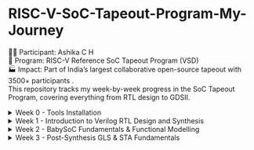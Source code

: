 # RISC-V-SoC-Tapeout-Program-My-Journey
👩‍💻 Participant: Ashika C H 
<br>
📍 Program: RISC-V Reference SoC Tapeout Program (VSD) 
<br>
🏭 Impact: Part of India’s largest collaborative open-source tapeout with 3500+ participants .
<br>
This repository tracks my week-by-week progress in the SoC Tapeout Program, covering everything from RTL design to GDSII.

<details>
	<summary>Week 0 - Tools Installation </summary>

# Week0 - Tools Installation

## Yosys
```
$ git clone https://github.com/YosysHQ/yosys.git
$ cd yosys 
$ sudo apt install make (If make is not installed please install it) 
$ sudo apt-get install build-essential clang bison flex \
    libreadline-dev gawk tcl-dev libffi-dev git \
    graphviz xdot pkg-config python3 libboost-system-dev \
    libboost-python-dev libboost-filesystem-dev zlib1g-dev
$ make 
$ sudo make install
```
<img width="777" height="496" alt="Image" src="https://github.com/user-attachments/assets/07c16b28-8c3c-42fd-8915-6742bbfdb04c">

## Iverilog
```
$ sudo apt-get install iverilog
```
<img width="750" height="280" alt="Image" src="https://github.com/user-attachments/assets/73934186-9120-4efd-ab9c-830e09850606">

## GTKWave
```
$ sudo apt update
$ sudo apt install gtkwave
```
<img width="1109" height="725" alt="Image" src="https://github.com/user-attachments/assets/bc857c53-b062-4c9d-a008-a3753eae8eec">

## NgspiceM
```
After downloading the tarball from https://sourceforge.net/projects/ngspice/files/ to a local
directory, unpack it using:
$ tar -zxvf ngspice-37.tar.gz
$ cd ngspice-37
$ mkdir release
$ cd release
$ ../configure --with-x --with-readline=yes --disable-debug
$ make
$ sudo make install 
```
<img width="777" height="496" alt="Image" src="https://github.com/user-attachments/assets/649a46f0-8d79-40cd-a2db-0dfde9474467">

## Magic
```
$ sudo apt-get install m4
$ sudo apt-get install tcsh
$ sudo apt-get install csh
$ sudo apt-get install libx11-dev
$ sudo apt-get install tcl-dev tk-dev
$ sudo apt-get install libcairo2-dev
$ sudo apt-get install mesa-common-dev libglu1-mesa-dev
$ sudo apt-get install libncurses-dev
git clone https://github.com/RTimothyEdwards/magic
cd magic
./configure
make
make install 
```
<img width="984" height="679" alt="Image" src="https://github.com/user-attachments/assets/4e0ae6a6-7eec-46ad-9bfc-de1c4ed42edd">

🛠️ Week 0 — Setup & Tools

🚀 Foundation Week — setting up the environment to begin the RISC-V SoC Tapeout journey.

🎯 Objectives

✔️ Understand program scope & flow (RTL → Synthesis → PD → Tapeout)
✔️ Install & configure open-source EDA tools
✔️ Validate environment with test runs

🧰 Tools Installed

📝 Yosys → Logic Synthesis
🎨 Magic → Layout & DRC/LVS checks
📊 KLayout → GDSII Visualization
📡GTKWave → Simulation & waveform analysis

🔑 Key Learnings

🌐 Explored the open-source EDA ecosystem
🧩 Understood how tools connect in the SoC flow
🛠️ Completed first test synthesis & layout runs successfully
🔗 Realized the importance of environment setup as the backbone for the entire tapeout process

✅ Week 0 Status
🟢 Setup Complete → Ready to begin RTL design in Week 1

✨ “Week 0 laid the foundation — from here, every week builds one more layer towards tapeout.”
</details>


<details>
<summary> Week 1 - Introduction to Verilog RTL Design and Synthesis</summary>

## Introduction to open-source simulator Iverilog

Folder structure of the git clone:
- `lib` - will contain sky130 standard cell library
- `my_lib/verilog_models` - will contain standard cell verilog model
- `verilog_files` -contains the lab experiments source files

<img width="1524" height="628" alt="Image" src="https://github.com/user-attachments/assets/294c6d61-5c58-4261-ad7a-4536e2a954d0">
Example of a design good_mux.v 

```
module good_mux (input i0 , input i1 , input sel , output reg y);
always @ (*)
begin
	if(sel)
		y <= i1;
	else 
		y <= i0;
end
endmodule
```
Example of a testbench tb_good_mux.v 

```
`timescale 1ns / 1ps
module tb_good_mux;
	// Inputs
	reg i0,i1,sel;
	// Outputs
	wire y;

        // Instantiate the Unit Under Test (UUT)
	good_mux uut (
		.sel(sel),
		.i0(i0),
		.i1(i1),
		.y(y)
	);

	initial begin
	$dumpfile("tb_good_mux.vcd");
	$dumpvars(0,tb_good_mux);
	// Initialize Inputs
	sel = 0;
	i0 = 0;
	i1 = 0;
	#300 $finish;
	end

always #75 sel = ~sel;
always #10 i0 = ~i0;
always #55 i1 = ~i1;
endmodule
```
Command to run the design and testbench
```
iverilog good_mux.v tb_good_mux.v
```
The output of the iverilog is a .vcd file and a.out file is created. By executing a.out iverilog dump the vcd file.

## Introduction to GTKWave
gtkwave will be used to generate the waveforms and display in visual format.

Command to view the vcd file in gtkwave 
```
gtkwave tb_good_mux.vcd
```
The waveform in gtwave is shown below

<img width="1985" height="1257" alt="Image" src="https://github.com/user-attachments/assets/a28be5b2-fae6-4df6-9b82-cf4115826627">


## Introduction to Yosys
It is the synthesizer used to convert RTL to netlist.
Netlist should be the same as the Design but represented in the form of standard cells.
The same testbench can be used to verify RTL and Synthesized Netlist.

<img width="1600" height="850" alt="Image" src="https://github.com/user-attachments/assets/4ea5f0b3-21ba-4f7b-b4d0-8e77fc97789c">

## Introduction to Logic Synthesis

<img width="1222" height="857" alt="Image" src="https://github.com/user-attachments/assets/f769ab82-6e6e-49eb-b21e-04d46ec98cdf">

## Lab using Yosys and Sky130 PDKs

<img width="1048" height="486" alt="Image" src="https://github.com/user-attachments/assets/b6ba5a11-672c-4cfd-b042-83d9cfb11677">
<img width="1048" height="486" alt="Image" src="https://github.com/user-attachments/assets/9e73d8e7-7a8e-4a81-9edc-91ea75923349">
<img width="1048" height="486" alt="Image" src="https://github.com/user-attachments/assets/966651d6-59fc-46e7-9d9f-bcd375b07884">

Timing libs, Hierarchical vs Flat Synthesis and Efficient Flop Coding Styles

## Introduction to timing .libs
Libraries are characterized based on PVT (process, voltage, temperature) \
Process -> Variations due to fabrication \
Voltage -> Variations due to voltage \
Temperature -> Variations due to temperature 

As seen in the screenshot below \
tt stands for typical in the .lib name \
025C stands for temperature of 25 C in the .lib name \
1v80 stands for voltage of 1.8V in the .lib name

<img width="1146" height="769" alt="Image" src="https://github.com/user-attachments/assets/d6833e15-8306-4cfc-a2b6-41e3c58f9f58">

-cell defines the beginning of the cell. Other information of cells mentioned are:
- Leakage power based on the combination of inputs
- Area
- Power ports
- Input capacitance
- Power associated with the pin
- Transition
- Delay

## Hierarchical vs Flat Synthesis

### Hierarchical Synthesis
Report after synthesizing multiple_modules.v. As shown below the sub_modules statistics are printed. For example, sub-module1 has 1 AND gate and sub-module2 has 1 OR gate. This is an example of Hierarchical Synthesis.

<img width="1048" height="486" alt="Image" src="https://github.com/user-attachments/assets/390d393a-2f92-4ed4-9c6f-76e6cee05fa1">

Hierarchy is preserved. sub_module1 and sub_module2 are instantiated separately in the synthesized Verilog netlist. Rather than seeing AND or OR gate, we see sub_modules when we run the command 'show' as shown in the screenshot.

<img width="1146" height="769" alt="Image" src="https://github.com/user-attachments/assets/a4efa6b5-41bc-4d08-b2ca-10e65e96f3b6">
<img width="1141" height="758" alt="Image" src="https://github.com/user-attachments/assets/71ba174f-a14b-4c2c-8732-6aef2e04a2c6">

If we look into the sub_module2 in synthesized netlist 'multiple_modules_hier.v', we see that rather than OR gate, the inputs a & b, pass through the inverter and then NAND gate. It is because in CMOS, stacking PMOS, which happens in 'OR' gate is bad as PMOS has lower mobility and always have to be wider to get some meaningful output. The next step is to check .lib file for the answer.

### Flat Synthesis
The design can be flattened by using the command `flatten`.

Screenshot shows the command, synthesized netlist and the logical diagram.

<img width="1005" height="617" alt="Image" src="https://github.com/user-attachments/assets/40a4dc6b-ffa8-4706-a88a-d4c77f19dc66" >

<img width="1146" height="769" alt="Image" src="https://github.com/user-attachments/assets/7ff002c5-63c6-4d49-9279-94a38928c2f7">

<img width="1162" height="192" alt="Image" src="https://github.com/user-attachments/assets/3ff5fc5e-cb69-4888-9399-689bcc8c26f7">

### Sub-module Level Synthesis
RTL (Register Transfer Level) designs are often modular, with various functional blocks or sub-modules. Sub-module level synthesis allows each of these sub-modules to be synthesized independently.

Why is the sub-module level synthesis necessary?
- Optimization and Area Reduction: By synthesizing sub-modules separately, the synthesis tool can optimize each one individually. It performs logic optimization, technology mapping, and area minimization for each sub-module. This leads to more efficient use of resources and reduced overall chip area.
- Resuability: Each submodule can be designed, verified, and optimized independently. They can be reused in a large design multiple times saving time and enhancing efficiency. 
- Parallel Processing: Different sub-modules can be synthesized concurrently, improving efficiency. For large designs, parallel synthesis significantly reduces turnaround time.

The commands to run sub-module synthesis
```
read_liberty -lib ../lib/sky130_fd_sc_hd__tt_025C_1v80.lib
read_verilog multiple_modules.v
synth -top sub_module1
abc -liberty ../lib/sky130_fd_sc_hd__tt_025C_1v80.lib
show
```

The screenshot shows that when sub_module1 is synthesized, only AND gate is generated. 

<img width="849" height="727" alt="Image" src="https://github.com/user-attachments/assets/9a35bb30-2e63-427c-b762-68f681db08aa">
<img width="849" height="727" alt="Image" src="https://github.com/user-attachments/assets/98c6b887-97b3-45e6-8385-2895bc9524fd">

## Various Flop Coding Styles and Optimization

### Why do we need flops and how do they prevent glitches in the circuit?

Glitches can occur in digital circuits due to various reasons such as signal delays, noise, or timing issues. Flops prevent glitches during the operation in the following ways:
- Synchronization: Flops are edge-triggered devices, meaning they respond only to transitions of the input signal (e.g., rising edge, falling edge). This synchronization ensures that the output changes only at specific points, reducing the likelihood of glitches caused by transient signal variations.
- Timing Control: Flops are typically controlled by a clock signal, ensuring that all circuit operations occur synchronously. This eliminates timing issues that could lead to glitches due to data arriving at different times.

<img width="1691" height="1734" alt="Image" src="https://github.com/user-attachments/assets/d27e0c71-3322-4794-8115-82ce925e7df1">

### Different types of flops
To initialize flops, we need to `set` and `reset` which can be synchronous or asynchronous.

<img width="1550" height="846" alt="Image" src="https://github.com/user-attachments/assets/71765cf3-abbc-4f83-ab0c-39f91f0df5a6">

![Image](https://github.com/user-attachments/assets/fb39354b-992c-4a05-81f9-15caf0d2531a)

The screenshot below shows DFF with asynchronous reset HDL simulation in Iverilog and  waveform display in GTKwave. Irrespective of the clock and d, as soon as async_reset=1, q=0.

![Image](https://github.com/user-attachments/assets/ae2bcbc9-0b3f-4c80-b001-5240bc0a55a2)

### Synthesizing flops
The command to synthesize ***DFF with asynchronous reset*** as an example
```
read_liberty -lib ../lib/sky130_fd_sc_hd__tt_025C_1v80.lib
read_verilog dff_asyncres.v
synth -top dff_asyncres
dfflibmap -liberty ../lib/sky130_fd_sc_hd__tt_025C_1v80.lib
abc -liberty ../lib/sky130_fd_sc_hd__tt_025C_1v80.lib
show
```
![Image](https://github.com/user-attachments/assets/e8701b87-e90d-47fd-a75d-4a774944d206)

On synthesizing ***DFF with synchronous reset*** we get NOR gate with inverted `d` as shown in the screenshot below. However,on evaluating the boolean expression, we reached the same logic realization. 

![Image](https://github.com/user-attachments/assets/8e635101-9c79-4bfd-bf95-64f1a86e448a)


Using the `stat` command, all the cells used for logic synthesis are visible even though it is not evident from the statistics of doing synthesis.

<img width="1144" height="1230" alt="Image" src="https://github.com/user-attachments/assets/71fa1b2e-481f-4262-a7a2-63e1ef4ce2c1">

### Synthesizing mult2 (multiply by 2)

To implement `y[3:0] = 2*a[2:0]`, we append a `1'b0 `to the `a[2:0]` i.e, `y[3:0] = {a[2:0],0}`. This is also equal to left shift the input bits by 1.
This can be realized by just wiring.
So we expect no hardware which is also seen in the screenshot below, analysis after synthesis and show. The command 'abc' is not required for mapping when there are no cells.

![Image](https://github.com/user-attachments/assets/62f737a5-d327-459d-bf84-5147415a3861)

### Synthesizing mult9 (multiply by 9 or 8+1)

`y=9*a` can be considered `8*a+1*a`
To implement `y[5:0] = 9*a[2:0]`, we append `000` to `a[2:0]` and then add `a` i.e, `y[5:0] = {a[2:0],000} + a[2:0]`.
This can be realized just by wiring.
So we expect no hardware which is also seen in the screenshot below, analysis after synthesis and show. The command 'abc' is not required for mapping when there are no cells.

![WhatsApp Image 2025-09-27 at 20 38 22_650bcc78](https://github.com/user-attachments/assets/1a0feaa2-d6e9-4d4b-9336-5b67a719625b)

#### Combinational and Sequential Optimizations

## Introduction to Optimizations

### Combinational Logic Optimization
It means squeezing the logic to get the most optimized design in terms of area and power. the most commonly used techniques are:
1) Constant propagation using direct optimization
2) Boolean logic optimization using K-map and Quine McKlusky

An example of constant propagation optimization is highlighted below.

<img width="1235" height="647" alt="Image" src="https://github.com/user-attachments/assets/c84db356-d296-4ced-8553-6d8ce0d455c7">

An example of boolean optimization is highlighted below.

<img width="1237" height="599" alt="Image" src="https://github.com/user-attachments/assets/7a85c3cb-1638-4161-9873-e61306b5bdf8">

### Sequential Logic Optimization
The technqiues used are:
1) Basic
   - Sequential constant propagation
2) Advanced (not covered as part of lab)
   - Static optimization
   - Retiming
   - Sequential logic cloning (floorplan aware synthesis)

An example of sequential constant propagation is highlighted below of DFF with asynchronous reset where D input is grounded. To note, the same technique cannot be applied to DFF with the asynchronous set because while `Q=1` when `Set=1`, but `Q=0` at `Set=0` at the next CLK pulse. Q is dependent not only on Set but also on the clock edge.

<img width="1258" height="696" alt="Image" src="https://github.com/user-attachments/assets/72ad10d4-b057-456a-863e-55c39bd1c264">

Retiming is a technique to improve the performance of the circuit.

<img width="1199" height="673" alt="Image" src="https://github.com/user-attachments/assets/68b2c1f9-bb34-471a-ac83-787bfdc73f5a">

## Combinational Logic Optimizations
Commands for optimization

```
opt_clean -purge
```
### Optimization of opt_check.v
Syntax for opt_check.v
```
module opt_check (input a , input b , output y);
        assign y = a?b:0;
endmodule
```
For opt_check.v the assignment `y = a?b:0` reduces to `y = ab`. The screenshot shown below explains this

<img width="1066" height="608" alt="Image" src="https://github.com/user-attachments/assets/086aaed8-2245-4ee6-9cc4-204b8d964060">

The logic implementation after synthesis for opt_check.v is shown below, showing only AND gate.

![Image](https://github.com/user-attachments/assets/4fe94d63-2bd0-4821-b17a-91c77623ea64)

### Optimization of opt_check2.v
Syntax for opt_check2.v
```
module opt_check2 (input a , input b , output y);
        assign y = a?1:b;
endmodule
```
For opt_check2.v the assignment `y = a?1:b` reduces to `y = a + b`. 

The logic implementation after synthesis for opt_check2.v is shown below, showing only OR gate.

![Image](https://github.com/user-attachments/assets/dbf9f02e-b613-42b4-b0c7-07c154fbfeb7)

### Optimization of opt_check3.v
Syntax for opt_check3.v
```
module opt_check3 (input a , input b, input c , output y);
	assign y = a?(c?b:0):0;
endmodule
```
For opt_check.v the assignment `y = a?(c?b:0):0` reduces to `y = abc`. The screenshot shown below explains this.

<img width="1082" height="572" alt="Image" src="https://github.com/user-attachments/assets/fffac397-2045-4cc1-892d-fab71287df52">

The logic implementation after synthesis for opt_check3.v is shown below, showing 3 input AND gate.

![Image](https://github.com/user-attachments/assets/80c50d14-abac-42c2-aafe-61d9b7522ee3)

### Optimization of multiple_module_opt.v

Syntax of multiple_module_opt.v
```
module sub_module1(input a , input b , output y);
 assign y = a & b;
endmodule

module sub_module2(input a , input b , output y);
 assign y = a^b;
endmodule

module multiple_module_opt(input a , input b , input c , input d , output y);
wire n1,n2,n3;

sub_module1 U1 (.a(a) , .b(1'b1) , .y(n1));
sub_module2 U2 (.a(n1), .b(1'b0) , .y(n2));
sub_module2 U3 (.a(b), .b(d) , .y(n3));

assign y = c | (b & n1); 
endmodule
```
The logic implementation after synthesis for multiple_module_opt.v is shown below.

<img width="2159" height="538" alt="Image" src="https://github.com/user-attachments/assets/434b689b-0db2-40aa-a755-2a4db02a4e0a">

## Sequential Logic Optimizations

Both the dff_const1.v and dff_const2 are explained below.

<img width="1701" height="829" alt="Image" src="https://github.com/user-attachments/assets/9de2a578-b6a1-471a-99d2-db22dfcb0143">

### Optimizing dff_const1.v

Syntax for dff_const1.v
```
module dff_const1(input clk, input reset, output reg q);
always @(posedge clk, posedge reset)
begin
	if(reset)
		q <= 1'b0;
	else
		q <= 1'b1;
end

endmodule
```
For dff_const1.v, `q=0` as long as `reset=1`. However, when `reset=0` `q` doesn't immediately becomes `1` rather at the next rising edge of the `clk` as shown below. ***So the optimization cannot be applied***.

<img width="1995" height="777" alt="Image" src="https://github.com/user-attachments/assets/51d35ab5-10e6-4742-ab9e-27692d927833">

The commands to run the synthesis
```
read_liberty -lib ../lib/sky130_fd_sc_hd__tt_025C_1v80.lib
read_verilog dff_const1.v
synth -top dff_const1
dfflibmap -liberty ../lib/sky130_fd_sc_hd__tt_025C_1v80.lib
abc -liberty ../lib/sky130_fd_sc_hd__tt_025C_1v80.lib
show
```

The logic implementation after synthesis for dff_const1.v is shown below.

![Image](https://github.com/user-attachments/assets/63627989-6350-4bb7-9f1a-a45b6e83882c)

***complete dff_const2,4,5***

### Optimizing dff_const3.v

Syntax for dff_const3.v
```
module dff_const3(input clk, input reset, output reg q);
reg q1;

always @(posedge clk, posedge reset)
begin
	if(reset)
	begin
		q <= 1'b1;
		q1 <= 1'b0;
	end
	else
	begin
		q1 <= 1'b1;
		q <= q1;
	end
end

endmodule
```
For dff_const3.v, there are two flops.  `q1=0` as long as `reset=1`. However, when `reset=0` `q1` doesn't immediately becomes `1` rather at the next rising edge of the `clk` with some propagation delay as shown below. `q=1` as long as `reset=1`, acting as `set` rather than `reset`. However, when `reset=0` `q` samples `q1` as `0` as there are some propagation delay for `q1`as shown below. At the next `clk` edge `q` samples `q1` as `1`.
***So the optimization cannot be applied***.

<img width="1945" height="1137" alt="Image" src="https://github.com/user-attachments/assets/03ebf862-ab50-4595-b239-4a60b8937ac2">

The command to run HDL simulation
```
iverilog dff_const3.v tb_dff_const3.v
./a.out
gtkwave tb_dff_const3.vcd
```
The HDL simulation is shown below.

image 

The commands to run the synthesis
```
read_liberty -lib ../lib/sky130_fd_sc_hd__tt_025C_1v80.lib
read_verilog dff_const3.v
synth -top dff_const3
dfflibmap -liberty ../lib/sky130_fd_sc_hd__tt_025C_1v80.lib
abc -liberty ../lib/sky130_fd_sc_hd__tt_025C_1v80.lib
show
```

The logic implementation after synthesis for dff_const3.v is shown below.

<img width="2132" height="313" alt="Image" src="https://github.com/user-attachments/assets/adacaeab-038d-4bbb-a03c-de34198882ea">

## Sequential Optimzations for Unused Outputs

### Optimization of Case1: 3-bit Up Counter with q[0] used (counter_opt.v)
Example of a counter where bits at the position of [2] and [1] are unused.

```
module counter_opt (input clk , input reset , output q);
reg [2:0] count;
assign q = count[0];

always @(posedge clk ,posedge reset)
begin
	if(reset)
		count <= 3'b000;
	else
		count <= count + 1;
end

endmodule
```
The screenshot explains the logic of the counter. Only q[0] is used. ***So the optimization can be applied***.

<img width="2400" height="1011" alt="Image" src="https://github.com/user-attachments/assets/98d8fc75-4a15-4204-82c8-c2c0c20c0351">

The commands to run the synthesis
```
read_liberty -lib ../lib/sky130_fd_sc_hd__tt_025C_1v80.lib
read_verilog counter_opt.v
synth -top counter_opt
dfflibmap -liberty ../lib/sky130_fd_sc_hd__tt_025C_1v80.lib
abc -liberty ../lib/sky130_fd_sc_hd__tt_025C_1v80.lib
show
```
We see only one flop after the synthesis and also seen in synthesis report after `synth -top counter_opt.v`

![Image](https://github.com/user-attachments/assets/c65fd5da-30c8-4dfd-8333-776c28b3e370)

### Optimization of Case2: 3-bit Up Counter (counter_opt2.v)

Example of a counter where all the bits are used.
```
module counter_opt (input clk , input reset , output q);
reg [2:0] count;
assign q = (count[2:0] == 3'b100);

always @(posedge clk ,posedge reset)
begin
	if(reset)
		count <= 3'b000;
	else
		count <= count + 1;
end

endmodule
```
The commands to run the synthesis
```
read_liberty -lib ../lib/sky130_fd_sc_hd__tt_025C_1v80.lib
read_verilog counter_opt.v
synth -top counter_opt
dfflibmap -liberty ../lib/sky130_fd_sc_hd__tt_025C_1v80.lib
abc -liberty ../lib/sky130_fd_sc_hd__tt_025C_1v80.lib
show
```
We see only 3 flops after the synthesis and also seen in synthesis report after `synth -top counter_opt.v`

![Image](https://github.com/user-attachments/assets/03d30dcc-75b1-4e63-805b-052e8f42e4e1)

<img width="3338" height="771" alt="Image" src="https://github.com/user-attachments/assets/58fdb4f1-d2e2-4462-906a-85f538dacad7">

<img width="2334" height="941" alt="Image" src="https://github.com/user-attachments/assets/0621b3b7-ccee-43ac-973b-34b19998c454">


## GLS, Synthesis-Simulation Mismatch, and Blocking/Non-blocking Statements

### Why is Gate Level Simulation (GLS) necessary?
- Verify the correctness of the design after synthesis
- Ensure the timing of the design is met which is done with delay annotation (timing aware)

<img width="1256" height="626" alt="Image" src="https://github.com/user-attachments/assets/8be1d66f-928a-464c-b94e-8c49f6c3b03d">

### Synthesis Simulation Mismatches

It happens because of the following reasons
- Missing sensitivity list
- Blocking vs non-blocking assignments
- Non-standard verilog coding

#### (1) Missing sensitivity list

As shown in the screenshot below, `always` block is evaluated only when `sel` is changing. So output `y` is not evaluated when `sel` is not changing although `i0` and `i1` are changing. Rather it acts like a latch. The code on the right side represents the correct design coding for `mux`. In this case `always` is evaluated for any signal changes. 

<img width="1263" height="703" alt="Image" src="https://github.com/user-attachments/assets/892e2060-1327-424c-a46e-3a8dc13a0e77">

#### (2) Blocking vs Non-blocking Assignments

 ##### Blocking Statements
 
 - Represented by `=`
 - Executes the statements in the order it is written inside always block
 - So the first statement is evaluated before the second statement

##### Non-Blocking Statements
- Represented by `<=`
- Executes all the RHS when always block is entered and assigns to LHS
- Parallel execution

   The left side of the screenshot below gives us the correct execution. While the right side can lead to serious issues as `d` is assigned to `q` directly. ***So choosing non-blocking statements is best practice*** (highlighted in the screenshot below).

<img width="1224" height="683" alt="Image" src="https://github.com/user-attachments/assets/d817db65-6fd8-4ab2-a132-eae91dd4fe18">

##### Blocking Statements Leading to Synthesis Simulation Mismatch

In the code shown below, `y` gets the old `q0` value. This will mimic delay or flop. But when you synthesize, there will be no flop. If the order is changed (right side code), latest value of `q0` is assigned to `y`. 

When synthesized, both will lead to the same circuit. However, simulation will result in different behavior. For the left side of the code, `y` gets the old `q0` value and for the right side of the code, `y` gets the latest `q0` value leading to a synthesis simulation mismatch. 

This issue is resolved by using ***non-blocking statements***.

<img width="1229" height="665" alt="Image" src="https://github.com/user-attachments/assets/10d38869-44f3-4ed2-8e54-85b68bc333c8">

## Labs on GLS and Synthesis-Simulation Mismatch

### Ternary operator MUX (ternary_operator_mux.v)

The Verilog code of ternary_operator_mux.v
```
module ternary_operator_mux (input i0 , input i1 , input sel , output y);
	assign y = sel?i1:i0;
	endmodule
```
The command to run HDL simulation
```
iverilog ternary_operator_mux.v tb_ternary_operator_mux.v
./a.out
gtkwave tb_ternary_operator_mux.vcd
```
HDL Simulation waveform of ternary_operator_mux.v is shown in the screenshot below

<img width="2026" height="868" alt="Image" src="https://github.com/user-attachments/assets/58778046-f7e6-47a8-8baa-c537736d2685">

The commands to run the synthesis for ternary_operator_mux.v
```
read_liberty -lib ../lib/sky130_fd_sc_hd__tt_025C_1v80.lib
read_verilog ternary_operator_mux.v
synth -top ternary_operator_mux
abc -liberty ../lib/sky130_fd_sc_hd__tt_025C_1v80.lib
show
write_verilog ternary_operator_mux_net.v
```
![Image](https://github.com/user-attachments/assets/e22c9cd1-31cd-4d66-b124-80e1f85e0a4e)

The commands to do GLS for ternary_operator_mux.v
```
iverilog ../my_lib/verilog_model/primitives.v ../my_lib/verilog_model/sky130_fd_sc_hd.v ternary_operator_mux_net.v tb_ternary_operator_mux.v
./a.out
gtkwave tb_ternary_operator_mux.vcd
```
The GLS output is shown below.

<img width="1964" height="1049" alt="Image" src="https://github.com/user-attachments/assets/cd517bd4-a377-4692-b75c-c70a18b92493">

### Bad MUX (bad_mux.v)

The `always` block is executed only at `sel` signal. It works like a flop rather than mux.
The Verilog code of bad_mux.v
```
module bad_mux (input i0 , input i1 , input sel , output reg y);
always @ (sel)
begin
	if(sel)
		y <= i1;
	else 
		y <= i0;
end
endmodule
```

The command to run HDL simulation
```
iverilog bad_mux.v tb_bad_mux.v
./a.out
gtkwave tb_bad_mux.vcd
```
HDL Simulation waveform of bad_mux.v is shown in the screenshot below

<img width="1956" height="916" alt="Image" src="https://github.com/user-attachments/assets/89cf3733-7859-4aa2-930d-a0ec0a1618ce">


The commands to run the synthesis for bad_mux.v.
```
read_liberty -lib ../lib/sky130_fd_sc_hd__tt_025C_1v80.lib
read_verilog bad_mux.v
synth -top bad_mux
abc -liberty ../lib/sky130_fd_sc_hd__tt_025C_1v80.lib
show
write_verilog bad_mux_net.v
```

The synthesis report shows it is still inferring the mux but not the flop.

![Image](https://github.com/user-attachments/assets/f1e410f9-a815-41a7-8ee9-264af860ede3)

The commands to do GLS for bad_mux.v
```
iverilog ../my_lib/verilog_model/primitives.v ../my_lib/verilog_model/sky130_fd_sc_hd.v bad_mux_net.v tb_bad_mux.v
./a.out
gtkwave tb_bad_mux.vcd
```
The GLS output is shown below. This shows correct functionality which is different from HDL simulation, leading to ***synthesis simulation mismatch***.

<img width="1969" height="868" alt="Image" src="https://github.com/user-attachments/assets/9be21c1a-14ae-4f88-a63a-b361fda33181">

## Labs on Synthesis-Simulation Mismatch for Blocking Statements

### Blocking Caveat (blocking_caveat.v)

The logic to simulate is shown below.

<img width="1188" height="691" alt="Image" src="https://github.com/user-attachments/assets/2e1138af-e969-4c63-bbcf-256180b73221">

The Verilog code of blocking_caveat.v
```
module blocking_caveat (input a , input b , input  c, output reg d); 
reg x;
always @ (*)
begin
	d = x & c;
	x = a | b;
end
endmodule
```

The command to run HDL simulation
```
iverilog blocking_caveat.v tb_blocking_caveat.v
./a.out
gtkwave tb_blocking_caveat.vcd
```
HDL Simulation waveform of blocking_caveat.v is shown in the screenshot below. `d` takes the old value of `x` causing incorrect functionality.

<img width="1952" height="847" alt="Image" src="https://github.com/user-attachments/assets/6fcb984a-999f-4321-8a3e-e98dd4ec3cb1">

The commands to run the synthesis for bad_mux.v.
```
read_liberty -lib ../lib/sky130_fd_sc_hd__tt_025C_1v80.lib
read_verilog blocking_caveat.v
synth -top blocking_caveat
abc -liberty ../lib/sky130_fd_sc_hd__tt_025C_1v80.lib
show
write_verilog blocking_caveat_net.v
```

The synthesis report and logic synthesis is shown below.

![Image](https://github.com/user-attachments/assets/6714825e-08c5-4417-a980-ac4df398aa0f)

The commands to do GLS for bad_mux.v
```
iverilog ../my_lib/verilog_model/primitives.v ../my_lib/verilog_model/sky130_fd_sc_hd.v blocking_caveat_net.v tb_blocking_caveat.v
./a.out
gtkwave tb_blocking_caveat.vcd
```
The GLS output is shown below. In this case, `d` takes the current value of `x` causing incorrect functionality.The waveform shows correct functionality which is different from HDL simulation, leading to ***synthesis simulation mismatch***.

<img width="1961" height="925" alt="Image" src="https://github.com/user-attachments/assets/09d33e8d-ac96-4595-9497-2a94c87f47d1">

</details>

<details>
	<summary>Week 2 - BabySoC Fundamentals & Functional Modelling  </summary>

# BabySoC Fundamentals & Functional Modelling 

# Objective :
To build a solid understanding of SoC fundamentals and practice functional modelling of the BabySoC using simulation tools (Icarus Verilog & GTKWave). 

🔹 Designed a compact open-source SoC (BabySoC) based on the RVMYTH RISC-V core.
<br>
🔹 Integrated a PLL for accurate clock generation & synchronization.
<br>
🔹 Added a 10-bit DAC to enable digital-to-analog conversion.
<br>
🔹 Enabled interfacing with external analog systems (e.g., 📺 televisions, 📱 mobile phones) for audio/video outputs.
<br>
🔹 Implemented using Sky130 technology, providing a documented educational platform for exploring digital–analog interfacing.

<details>
	
<summary> What is a System-on-Chip (SoC)? </summary>

**📌 System-on-Chip (SoC) – Key Points**

 **Definition**

A System-on-Chip (SoC) is an integrated circuit (IC) that combines multiple components of a complete electronic system into a single chip.

**Core Components**

Processor/Core 🖥️ → CPU, GPU, DSP, or RISC-V/ARM cores for computation.

Memory 💾 → RAM, ROM, Flash, and cache for storage.

Peripherals ⌨️ → Interfaces like USB, I2C, SPI, UART, GPIO.

Analog Blocks 🎛️ → ADC, DAC, PLL, power management.

Interconnect 🔗 → High-speed buses (AMBA, AXI, Wishbone) for communication between blocks.

**Integration**

Everything is fabricated on one silicon die → reduces cost, area, and power.

**Advantages**

🚀 High Performance → Fast data transfer (on-chip communication).

🔋 Low Power Consumption → Optimized integration saves energy.

📏 Small Size → Replaces multi-chip PCB designs.

💰 Cost-Effective → Mass production reduces manufacturing cost.

⚡ Reliability → Fewer interconnections → lower failure rates.

**Applications**

📱 Mobile Phones (Qualcomm Snapdragon, Apple A-series).

🚗 Automotive (ADAS, infotainment).

📺 Consumer Electronics (Smart TVs, IoT devices).

🛰️ Aerospace/Defense (satellite processors).

💻 Embedded Systems & Edge AI devices.

**Technology Nodes**

Fabricated in nm technologies → 180nm, 65nm, 28nm, 7nm, down to 3nm.

Smaller node = more transistors = faster + power-efficient.

**Design Flow**

Specification → RTL Design → Functional Verification → Synthesis → Place & Route → Fabrication → Testing (DFT, Scan Chains).

**Challenges**

🔧 Power Management (low power design techniques).

🔄 Integration Complexity (multiple IPs on same die).

🔐 Security (hardware root of trust).

🧪 Verification & Testing (DFT, BIST, scan).

### Why SoCs Are Awesome

**1️⃣ Compact Integration**

CPU + Memory + Peripherals + Analog + Power circuits → all in one chip.

📏 Reduces board space → smaller devices (smartphones, IoT, wearables).

**2️⃣ High Performance**

⚡ On-chip communication (fast interconnect/NoC) → lower latency vs. multi-chip systems.

🚀 Parallel processing with CPU + GPU + DSP + AI accelerators.

**3️⃣ Low Power Consumption**

🔋 Optimized for mobile/embedded use with DVFS, power gating, clock gating.

✅ Longer battery life for handheld devices.

**4️⃣ Cost-Effective**

💰 Fewer external components = reduced manufacturing cost.

🏭 Easy mass production = economies of scale.

**5️⃣ Reliability**

🔗 Fewer off-chip connections → lower failure rate.

🛡️ On-chip security modules → hardware-level protection.

**6️⃣ Versatility**

📱 Consumer Electronics: smartphones, tablets, smart TVs.

🚗 Automotive: ADAS, infotainment, EVs.

🛰️ Aerospace/Defense: satellite processors.

🤖 AI/IoT: edge devices, wearables, robotics.

**7️⃣ Scalability & Future-Readiness**

🧩 Supports custom accelerators (AI, ML, vision).

🌐 Integrates modern connectivity → Wi-Fi, Bluetooth, 5G.

📉 Shrinks with technology nodes → from 180nm → 7nm → 3nm.

### Where You’ll Find SoCs

**📱 In Your Pocket**

Smartphones, tablets, wearables → SoCs like Snapdragon, Apple A/M series, Exynos.

They manage calls, photos, gaming, AI assistants — all from one chip!

**🚗 On the Road**

Cars run on SoCs for ADAS, infotainment, EV battery control.

Examples: NVIDIA DRIVE, Qualcomm Auto SoCs, Tesla FSD.

Your car is basically a computer-on-wheels 🛞.

**🏠 Inside Your Home**

Smart TVs, Alexa, Google Home, smart bulbs & locks.

SoCs like MediaTek, ESP32, ARM Cortex-M quietly keep your home smart & connected.

**🌐 Across Networks**

Wi-Fi routers, 5G/4G modems, even satellites.

Broadcom, Qualcomm X-series, Space-grade SoCs ensure you stay connected → from your room to outer space 🚀.

**🏥 In Healthcare**

Portable monitors, smart bands, glucose trackers.

SoCs give doctors real-time data and patients life-saving insights.

**🤖 In the Future (Already Here!)**

AI edge devices, robots, drones → powered by NVIDIA Jetson, Google Coral, NPUs.

They enable vision, intelligence, and autonomy.

### Some Popular SoCs You Might Know

Snapdragon X2 Elite ⚡ → 3 nm powerhouse for laptops & PCs.

Snapdragon 8 Elite Gen-5 📱 → flagship mobile chip with AI boost.

MediaTek Dimensity 9400 📸 → camera + AI beast for smartphones.

NVIDIA Jetson Orin 🤖 → brain of robots, drones & edge AI.

Hailo-8 / Axera AX630C 👀 → tiny but strong AI vision SoCs for IoT.

Basilisk RISC-V 🧑‍🎓 → open-source SoC for learning & research.

</details>

<details>
	
<summary> Components of a typical SoC (CPU, memory, peripherals, interconnect) </summary>

	
**📌 Components of a Typical System-on-Chip (SoC)**

**1️⃣ CPU / Processing Cores**

General Purpose CPU: ARM Cortex, RISC-V, x86 cores 🖥️

GPU (Graphics Processing Unit) 🎮: Parallel processing, graphics rendering, video acceleration.

DSP (Digital Signal Processor) 🎵: Optimized for audio, image, and real-time signal processing.

AI/ML Accelerators 🤖: Neural network processing, edge AI inference engines.

Multiple Cores (Multicore SoC): Improves performance with parallel execution.

**2️⃣ Memory Subsystem**

On-Chip Memory

SRAM (Cache): L1, L2, L3 for fast data access.

ROM: Stores firmware, boot code.

External Memory Controllers

DRAM Controllers: DDR, LPDDR.

Flash Controllers: NAND/NOR for storage.

Functions: Data/instruction storage, buffering, booting, and execution.

**3️⃣ Peripherals (I/O Interfaces)**

Communication Interfaces

Low-Speed: UART, I²C, SPI.

High-Speed: USB, PCIe, Ethernet, SATA.

Multimedia Interfaces

Display controller, HDMI, MIPI DSI.

Camera interface (CSI).

Audio codecs.

Timers & Counters ⏱️

GPIO (General-Purpose Input/Output) 🔌

Security Modules 🔐

Cryptographic accelerators.

Secure boot, trusted execution.

**4️⃣ Interconnect (On-Chip Communication)**

Bus-based Fabrics: AMBA (AXI, AHB, APB).

Crossbar Switches: Parallel high-speed data paths.

Network-on-Chip (NoC): Scalable packet-switched fabric for large SoCs.

Role: Ensures efficient CPU–Memory–Peripheral communication.

**5️⃣ Analog & Mixed-Signal Blocks**

PLL (Phase-Locked Loop) ⏱️: Clock generation, synchronization.

ADC (Analog-to-Digital Converter) 🎛️: Sensor inputs (temperature, motion, etc.).

DAC (Digital-to-Analog Converter) 🔊: Audio, video signal output.

PHY Interfaces: For USB, PCIe, Ethernet.

**6️⃣ Power Management**

Power Management Unit (PMU) 🔋: Controls power domains.

Voltage Regulators & DC-DC Converters: Supply stable voltage.

Dynamic Voltage & Frequency Scaling (DVFS) ⚡: Balances performance vs. power.

Clock Gating & Power Gating: Reduce leakage and dynamic power.

Battery Management Circuits (in mobile SoCs).

**7️⃣ Other Special Features**

Security Enhancements: Hardware root of trust, encryption modules, secure enclaves.

Debug & Test Features 🛠️: JTAG, DFT, BIST (Built-In Self-Test), scan chains.

Networking Support 🌐: Wi-Fi, Bluetooth, 5G/4G modem.

Sensor Hubs 📱: For accelerometer, gyroscope, ambient sensors.

Embedded Operating System Support: Runs Linux, RTOS, Android, or bare-metal firmware.

<img width="1280" height="720" alt="Image" src="https://github.com/user-attachments/assets/2ced29d1-381a-4520-bcdf-ba3c52ba3b02">

In summary, **System on a Chip (SoC)** technology allows us to create powerful, efficient, and compact devices by combining multiple components into one chip. This is why our phone, smartwatch, and even some household appliances can do so much in such a small package.
</details>

<details>
<summary> Types of SoCs 🖥️✨</summary>

ASIC SoC 🎯 – Custom-built for specific apps, ultra-efficient.

MCU SoC ⚡ – CPU + memory + peripherals for embedded/IoT.

DSP SoC 🔊 – Accelerated for signal processing.

Network SoC 🌐 – Handles routers, modems & comms.

Mobile SoC 📱 – All-in-one for smartphones: CPU, GPU, DSP, modem.

FPGA SoC 🔄 – Programmable logic + CPU, flexible prototyping.

Multimedia SoC 🎥 – Powers video/audio processing & displays.

Power Mgmt SoC 🔋 – Battery & voltage control, energy-efficient.

 ### SoC Design Flow

<img width="867" height="1305" alt="image" src="https://github.com/user-attachments/assets/65a3a4a2-7d3f-4ebb-8e25-da65cb4bddff">
	
</details>

<details>
	
<summary> Introduction to VSDBabySoC </summary>


**VSDBabySoC: Compact Yet Powerful RISC-V SoC 🖥️✨**

The VSDBabySoC is a small but highly capable System-on-Chip (SoC) built on the RISC-V architecture. Its main goal is to simultaneously test three open-source IP cores for the first time while also calibrating its analog components.

**Key components include:**

RVMYTH Microprocessor – Handles the core data processing.

8x Phase-Locked Loop (PLL) – Generates a stable, synchronized clock for smooth operation.

10-bit DAC (Digital-to-Analog Converter) – Converts digital outputs to analog signals for real-world devices.

**1️⃣ Initialization & Clock Generation ⏱️**

When BabySoC receives the initial input signal, the PLL activates, producing a stable and synchronized clock. This ensures that RVMYTH and the DAC work in perfect harmony, avoiding timing mismatches and guaranteeing data integrity across the SoC.

**2️⃣ Data Processing in RVMYTH 💻**

The RVMYTH core is the brain of BabySoC. Its r17 register cycles through values generated during instruction execution. These values are prepared for analog conversion, creating a continuous stream of digital data that the DAC can process seamlessly.

**3️⃣ Analog Signal Generation via DAC 🎶📺**

The DAC receives the digital data from RVMYTH and converts it into analog signals. These outputs, saved in a file called OUT, can drive external devices like TVs, speakers, and mobile phones. This demonstrates how BabySoC bridges digital processing and real-world multimedia outputs, showing its practical applications in consumer electronics.

<img width="2270" height="1260" alt="image" src="https://github.com/user-attachments/assets/ed33055d-058e-4d55-bc83-ece6658d8e49">

## BabySoC Components 🖥️✨

**RVMYTH (RISC-V CPU) 💻**

Acts as the brain of BabySoC.

Based on the open-source RISC-V architecture, making it lightweight, flexible, and customizable.

Handles all processing tasks and communicates with other SoC components.

Perfect for learning, experimenting, and understanding CPU design and instruction flow.

**Phase-Locked Loop (PLL) ⏱️**

Generates a stable, synchronized clock to ensure smooth operation across the SoC.

Aligns BabySoC’s internal clock with a reference frequency, maintaining precise timing for RVMYTH and DAC.

Crucial for timing-critical circuits and widely used in communication and synchronization applications.

**Digital-to-Analog Converter (DAC) 🎶📺**

Converts digital data from RVMYTH into analog signals.

Enables BabySoC to interface with real-world devices like speakers, TVs, or displays.

Demonstrates how digital computation drives multimedia output, bridging the gap between digital processing and analog interaction.

### Phase-Locked Loop (PLL) ⏱️

**1️⃣ Definition**

A Phase-Locked Loop (PLL) is a control system that generates a clock signal synchronized with a reference frequency.

It continuously compares the phase of the output signal with the input reference and adjusts the output to stay in sync.

In simpler words, a PLL locks the clock of a chip to a stable reference, ensuring all components run harmoniously.

**2️⃣ Main Components of a PLL**

Phase Detector (PD) 🔍

Compares the phase of the input reference signal with the PLL’s output.

Produces a signal proportional to the phase difference.

Low-Pass Filter (LPF) 🛡️

Smooths out the output from the phase detector.

Eliminates high-frequency noise and generates a clean control voltage for the VCO.

Voltage-Controlled Oscillator (VCO ⚡)

Generates the output clock signal.

Frequency varies based on the control voltage from the filter to match the reference phase.

Feedback Path 🔄

Feeds the PLL output back to the phase detector.

Ensures continuous phase adjustment until the output is locked to the reference.

**3️⃣ Functionality**

Clock Generation: Produces a stable and precise clock for digital circuits.

Synchronization: Aligns the internal clock of ICs with an external or reference clock.

Frequency Multiplication / Division: Can generate higher or lower frequencies from a reference clock.

Jitter Reduction: Minimizes timing variations in signals for reliable operation.

**4️⃣ Why Can’t Off-Chip Clocks Always Be Used?**

Signal Degradation: Off-chip signals can suffer noise, delay, and attenuation over PCB traces.

Timing Mismatch: External clocks may not match the exact frequency requirements of internal circuits.

Power Consumption: Driving high-speed signals from off-chip sources consumes more power.

Integration Requirement: Modern SoCs require highly stable, on-chip clocks for synchronizing multiple components simultaneously.

<img width="1135" height="671" alt="image" src="https://github.com/user-attachments/assets/82f21a3f-fca2-44d3-8b66-f4cbcd7caea1" />

### Digital-to-Analog Converter (DAC) 🎶📺

**1️⃣ Definition**

A DAC (Digital-to-Analog Converter) is a device that converts digital signals (binary numbers) into continuous analog signals.

It acts as a bridge between the digital world of processors and the analog world of real devices like speakers, displays, and sensors.

In simple terms, a DAC translates 0s and 1s into voltage, current, or sound waves that the real world can interpret.

**2️⃣ Main Components of a DAC**

Digital Input Register 💻

Holds the digital value coming from a processor or microcontroller.

Prepares it for analog conversion.

Reference Voltage Source ⚡

Provides a stable voltage against which the digital input is compared.

Ensures accurate and consistent output levels.

Resistor / Current Ladder Network 🔗

Converts the digital input into proportional current or voltage.

Forms the core of most DAC architectures.

Output Amplifier / Buffer 🛡️

Converts the internal DAC signal into a usable analog output.

Ensures the output can drive external devices without distortion.

**3️⃣ Functionality**

Digital-to-Analog Conversion: Translates discrete digital values into smooth analog signals.

Multimedia Output: Generates audio signals for speakers or video signals for displays.

Control Signals: Sends analog voltages to actuators, motors, or sensors in embedded systems.

Data Interfacing: Connects microcontrollers and processors to real-world analog devices.

**4️⃣ Types of DACs ⚡**

1.Binary-Weighted DAC

Uses resistors weighted by powers of 2.

Simple but sensitive to resistor accuracy.

<img width="600" height="556" alt="image" src="https://github.com/user-attachments/assets/1b60f34e-1a51-4659-ade9-46612f5c038d">


2.R-2R Ladder DAC

Uses a ladder of resistors in a repeatable R and 2R pattern.

Popular due to ease of manufacturing and accuracy.

<img width="745" height="452" alt="image" src="https://github.com/user-attachments/assets/34633126-663d-466a-9f16-8df8df8e1c3a">

In VSDBabySoC:
      - In the VSDBabySoC design, we are utilizing a 10-bit DAC, which means it can take a digital input represented by 10 bits and convert it into an analog output.

---

This document outlines the structure and components of BabySoC, along with a basic understanding of SoCs and their types. By mastering these concepts and understanding how BabySoC operates, one gains a solid foundation in modern embedded systems design and digital-to-analog interfacing.

---
</details>

## Overview
The **VSDBabySoC** is a simple SoC (System-on-Chip) design incorporating a RISC-V processor (`rvmyth`), a PLL (Phase-Locked Loop) module (`pll`), and a DAC (Digital-to-Analog Converter) module (`dac`). This project demonstrates integration of these IP cores and aims to simulate and verify the design behavior using pre-synthesis and post-synthesis simulations.

## Project Structure
- `src/include/` - Contains header files (`*.vh`) with necessary macros or parameter definitions.
- `src/module/` - Contains Verilog files for each module in the SoC design.
- `output/` - Directory where compiled outputs and simulation files will be generated.

## Requirements
Ensure you have **Icarus Verilog** installed for compilation and **GTKWave** for viewing waveform files. This project assumes a Unix-like environment (macOS/Linux).

## Step-by-Step Guide

### 1. Setup and Prepare Project Directory
Clone or set up the directory structure as follows:
```txt
VSDBabySoC/
├── src/
│   ├── include/
│   │   ├── sandpiper.vh
│   │   └── other header files...
│   ├── module/
│   │   ├── vsdbabysoc.v      # Top-level module integrating all components
│   │   ├── rvmyth.v          # RISC-V core module
│   │   ├── avsdpll.v         # PLL module
│   │   ├── avsddac.v         # DAC module
│   │   └── testbench.v       # Testbench for simulation
└── output/
└── compiled_tlv/         # Holds compiled intermediate files if needed
```
### Module Descriptions

<details>
   <summary><strong>2.1 vsdbabysoc.v (Top-Level SoC Module)</strong></summary>
      This is the top-level module that integrates the rvmyth, pll, and dac modules.<br>
	  [VSDBabySoC](https://github.com/manili/VSDBabySoC.git)
      - Inputs:
         - reset: Resets the core processor.
         - VCO_IN, ENb_CP, ENb_VCO, REF: PLL control signals.
         - VREFH: DAC reference voltage.
      - Outputs:
         - OUT: Analog output from DAC.
         - Connections:
         - RV_TO_DAC - A 10-bit bus that connects the RISC-V core output to the DAC input.
         - CLK - The clock signal generated by the PLL.
      
</details>
 <details>
     <summary><strong>2.2 rvmyth.v (RISC-V Core)</strong></summary>
     The rvmyth module is a simple RISC-V based processor. It outputs a 10-bit digital signal (OUT) to be converted by the DAC.<br>
     [rvmyth](https://github.com/kunalg123/rvmyth/)
      
      Inputs:
         - CLK: Clock signal generated by the PLL.
         - reset: Initializes or resets the processor.
      Outputs:
         - OUT: A 10-bit digital signal representing processed data to be sent to the DAC.
         
   </details>

   <details>
     <summary><strong>2.3 avsdpll.v (PLL Module)</strong></summary>
     The pll module is a phase-locked loop that generates a stable clock (CLK) for the RISC-V core.<br>
     [Introduction](https://github.com/ireneann713/PLL.git)
     [avsdpll](https://github.com/lakshmi-sathi/avsdpll_1v8.git)
       Inputs:
         - VCO_IN, ENb_CP, ENb_VCO, REF: Control and reference signals for PLL operation.
      Output:
         - CLK: A stable clock signal for synchronizing the core and other modules.
         
         
   </details>

   <details>
     <summary><strong>2.4 avsddac.v (DAC Module)</strong></summary>
     The dac module converts the 10-bit digital signal from the rvmyth core to an analog output.<br>
     [avsddac](https://github.com/vsdip/rvmyth_avsddac_interface.git)
      
      Inputs:
         - D: A 10-bit digital input from the processor.
         - VREFH: Reference voltage for the DAC.
      Output:
         - OUT: Analog output signal.

         
   </details>

   ### Testbench
The testbench.v file is a test module to verify the functionality of vsdbabysoc. It includes signal initialization, clock generation, and waveform dumping for both pre-synthesis and post-synthesis simulations.
Waveform Output:
   - pre_synth_sim.vcd or post_synth_sim.vcd files generated based on simulation conditions.

### Simulation Steps
#### Pre-Synthesis Simulation
Run the following command to perform a pre-synthesis simulation:

```tcl
iverilog -o output/pre_synth_sim/pre_synth_sim.out -DPRE_SYNTH_SIM \
    -I src/include -I src/module \
    src/module/testbench.v src/module/vsdbabysoc.v
cd output/pre_synth_sim
./pre_synth_sim.out
```
<img width="1216" height="739" alt="Screenshot from 2025-10-02 13-50-03" src="https://github.com/user-attachments/assets/68028442-f674-4e7f-a153-f94ee7590441">

**Explanation:**
   - -DPRE_SYNTH_SIM: Defines the PRE_SYNTH_SIM macro for conditional compilation in the testbench.
   - The resulting pre_synth_sim.vcd file can be viewed in GTKWave.

#### Viewing Waveform in GTKWave
After running the simulation, open the VCD file in GTKWave:
`gtkwave output/pre_synth_sim/pre_synth_sim.vcd`

#### Post-Synthesis Simulation
To run a post-synthesis simulation, use:
```tcl
iverilog -o output/post_synth_sim/post_synth_sim.out -DPOST_SYNTH_SIM \
    -I src/include -I src/module \
    src/module/testbench.v output/synthesized/vsdbabysoc.synth.v
cd output/post_synth_sim
./post_synth_sim.out
```

### Trouble shooting tips

   - Module Redefinition: If you encounter redefinition errors, ensure modules are included only once, either in the testbench or in the command line.
   - Path Issues: Verify paths specified with -I are correct. Use full paths if relative paths cause errors.


### Simulation logs
<img width="1166" height="747" alt="Screenshot from 2025-10-02 13-07-47" src="https://github.com/user-attachments/assets/e8b7fed9-3807-4114-9a33-52360167abc4">
<img width="764" height="526" alt="Screenshot from 2025-10-02 13-21-30" src="https://github.com/user-attachments/assets/404c3b32-6a10-45b8-bb37-a94b0cebf072">
<img width="1166" height="747" alt="Screenshot from 2025-10-02 13-07-58" src="https://github.com/user-attachments/assets/ac315c71-75ca-47db-9ab1-a83473e922d0">
<img width="1166" height="747" alt="Screenshot from 2025-10-02 13-07-27" src="https://github.com/user-attachments/assets/1e82dca7-f439-429b-b0e8-3e5c0651846b">
<img width="1166" height="747" alt="Screenshot from 2025-10-02 13-07-13" src="https://github.com/user-attachments/assets/587db9b0-b2bb-45c0-80e1-56250707f4a6">

🔍 Simulation Logs – VSDBabySoC

The simulation of BabySoC Verilog modules was carried out using iverilog and GTKWave. Below is a breakdown of the simulation results:

Reset Verification ✅

Observed the active-low reset signal (rst_n) behavior.

During reset assertion, all registers and outputs were initialized to their default states.

Once reset was de-asserted, the system started executing normal operations.

Clock Operation ⏱️

Verified the clock (clk) waveform with correct periodic toggling.

Confirmed synchronous behavior across modules (signals triggered on positive clock edge).

Dataflow Analysis 📡

Data signals propagated correctly between CPU (RVMYTH), memory, and peripherals.

Verified proper handshake and data transfer between modules.

Waveform Validation 📊

Generated .vcd files using iverilog simulation.

Loaded waveforms in GTKWave to analyze transitions.

Captured screenshots highlighting reset, clock, and module dataflow activities.

Simulation Logs Snapshot 📝

The simulation logs confirm:

Successful compilation and simulation without errors.

Proper instantiation of SoC modules.

Execution flow matches expected BabySoC design functionality.

### GTKWave screenshots highlighting correct BabySoC behavior 

<img width="1216" height="739" alt="Screenshot from 2025-10-02 13-50-03" src="https://github.com/user-attachments/assets/bd1990f9-6c65-4b17-a0e0-66041f0e2f4c">

1️⃣ CLK Signal ⏱️

Definition: Primary clock input to the RVMYTH core.

Source: Generated by PLL in real hardware (but given as a simple clock in simulation).

Waveform Behavior:

Periodic square wave.

Rising edges trigger synchronous logic like registers, counters, and pipeline stages.

Observation:

All transitions in the design (reset release, data updates) are aligned with the positive clock edge.

Confirms system-wide synchronization.

2️⃣ Reset Signal 🔄

Definition: Input reset signal applied to the RVMYTH core.

Source: External source in hardware (manual or power-on reset).

Waveform Behavior:

Active-low → logic is held in reset when signal = 0.

On reset release (1), design resumes normal operation.

Observation:

Registers, memory, and output signals are forced to initial states during reset.

System only starts meaningful dataflow after reset is deasserted.

3️⃣ OUT (VSDBabySoC) 📤

Definition: The top-level SoC output port.

Source: DAC output in hardware → exported as SoC OUT pin.

Waveform Behavior:

In actual chip → analog signal.

In simulation → restricted to digital representation for compatibility.

Observation:

Shows transitions whenever the DAC receives new data from RV_TO_DAC[9:0].

Confirms end-to-end dataflow from CPU → DAC → OUT pin.

4️⃣ RV_TO_DAC[9:0] 🔢

Definition: 10-bit digital bus between RVMYTH and DAC.

Source: RVMYTH core register #17 (hardwired in BabySoC).

Waveform Behavior:

Carries binary values (0–1023) representing sampled digital data.

Changes on clock edges when new register values are updated.

Observation:

Any activity on this bus directly affects DAC output.

Validates CPU-to-DAC interfacing.

5️⃣ OUT (DAC – real datatype) 🎚️

Definition: Internal wire in DAC module that supports analog simulation.

Source: Derived from RV_TO_DAC[9:0] via DAC conversion logic.

Waveform Behavior:

Real datatype → represents analog-like values in simulation.

Provides continuous waveform instead of stepwise digital output.

Observation:

Helps visualize DAC’s analog functionality, even though Verilog restricts real hardware analog simulation.

Confirms correct scaling of digital input into analog range.


This week, I successfully:
1️⃣ Cloned and explored the VSDBabySoC repository 🖥️
2️⃣ Compiled the Verilog modules using Icarus Verilog ⚙️
3️⃣ Generated .vcd files and analyzed them in GTKWave 📊
4️⃣ Verified critical signals – CLK, Reset, RV_TO_DAC[9:0], and OUT 🔍
5️⃣ Captured simulation logs & screenshots to document reset behavior, clock synchronization, and dataflow between modules 📝

✨Week 2 provided hands-on experience in functional simulation of BabySoC, strengthening my understanding of SoC signal interactions and waveform analysis 🚀🔧
</details>

<details>
	<summary>Week 3 - Post-Synthesis GLS & STA Fundamentals </summary>

<details>
<summary> ⚙️ Gate-Level Simulation (GLS) of BabySoC </summary>
	
**🧩 Post-Synthesis Verification Phase**
**🎯 Purpose of GLS**

Gate-Level Simulation (GLS) is the reality check for our BabySoC design 💡.
After synthesis converts the RTL description into a gate-level netlist, GLS ensures that the design still behaves exactly as intended — but now with real hardware timing taken into account. Unlike RTL simulations that work on abstract behavioral models, GLS dives deep into the actual logic gates and interconnections that form the silicon foundation of the SoC 🧠⚡.

**🔍 Why GLS Matters for BabySoC**

**⏱️ Timing-Aware Verification:**
GLS is performed using Standard Delay Format (SDF) files that include the post-synthesis delays.
It helps verify that the design meets real-world timing constraints — checking if the SoC runs smoothly without timing violations or setup/hold issues ⏳✅.

**🧠 Functional Validation after Synthesis:**
Even after synthesis transforms RTL into gates, the logic must remain intact. GLS ensures that no logical discrepancies or unwanted glitches have crept in during synthesis. It confirms the trust between what was written and what will be fabricated.

**🔧 Simulation Tools in Action:**
Simulation is carried out using tools like Icarus Verilog (iverilog) or similar Verilog simulators 🧮.
Post-simulation, GTKWave is used to visualize and analyze the waveforms — letting us watch signal transitions, debug timing behavior, and confirm correctness visually 📊👀.

**🧠 Importance for BabySoC Architecture:**
BabySoC integrates multiple modules — RISC-V Processor (RVMYTH), PLL, and DAC — all working hand-in-hand 🤝.
GLS ensures that these modules communicate seamlessly and meet timing requirements, validating that the SoC design is synthesis-accurate, timing-correct, and silicon-ready 🚀.

🧭 Step-by-Step Manual Execution Plan
Step 1: Launch Yosys and Load Design
yosys

<img width="1213" height="672" alt="image" src="https://github.com/user-attachments/assets/5b878f4e-0fee-4f3a-908b-26313be4bdbc" />

Start by opening Yosys, the synthesis tool.
Load your top-level BabySoC design along with all its supporting RTL modules.
This prepares the environment for generating the gate-level netlist and proceeding with the simulation 🧱➡️⚙️.

Inside the Yosys shell, run:
```yosys
read_verilog src/module/vsdbabysoc.v
read_verilog -I src/include src/module/rvmyth.v
read_verilog -I src/include src/module/clk_gate.v

```
<img width="1215" height="770" alt="vsdbaby" src="https://github.com/user-attachments/assets/307647c6-52d1-423b-abcd-1fc3577f2066" />
<img width="1072" height="213" alt="rvmyth" src="https://github.com/user-attachments/assets/44d099a9-2729-4073-b5e5-b81dc1179b2b" />
<img width="1069" height="204" alt="clk_gate" src="https://github.com/user-attachments/assets/ade3a799-a6cf-467e-b80d-192954ac48a7" />

---

### **Step 2: Load the Liberty Files for Synthesis**
Inside the same Yosys shell, run:
```yosys
read_liberty -lib src/lib/avsdpll.lib
read_liberty -lib src/lib/avsddac.lib
read_liberty -lib src/lib/sky130_fd_sc_hd__tt_025C_1v80.lib
```
<img width="1176" height="415" alt="lib" src="https://github.com/user-attachments/assets/357bd655-ba95-4438-8243-b684ec4269af" />

---

### **Step 3: Run Synthesis Targeting `vsdbabysoc`**
```yosys
synth -top vsdbabysoc
```
<img width="1199" height="712" alt="Image" src="https://github.com/user-attachments/assets/8e8be4eb-c3a2-41c5-90af-36d9562dc15a" />
<img width="1194" height="664" alt="Image" src="https://github.com/user-attachments/assets/a6d947ad-c949-48e3-93f0-60f105ca7302" />
<img width="1210" height="727" alt="Image" src="https://github.com/user-attachments/assets/6ebd2360-45cc-4711-9dba-38d3b39fbecc" />
<img width="1210" height="727" alt="Image" src="https://github.com/user-attachments/assets/05039c6c-c25b-4554-841b-20f5f571e38e" />
<img width="1199" height="712" alt="Image" src="https://github.com/user-attachments/assets/8f0d4516-cba1-4a5b-955f-37c7fa1d2531" />
<img width="1210" height="727" alt="Image" src="https://github.com/user-attachments/assets/9c8a1ef2-83d8-4680-ac8a-5b86c1594bcd" />

---

### **Step 4: Map D Flip-Flops to Standard Cells**
```yosys
dfflibmap -liberty src/lib/sky130_fd_sc_hd__tt_025C_1v80.lib
```
<img width="1219" height="774" alt="dff" src="https://github.com/user-attachments/assets/7d8ed1bf-f110-44f4-9aad-9fd24b457255" />

---

### **Step 5: Perform Optimization and Technology Mapping**
```yosys
opt
abc -liberty src/lib/sky130_fd_sc_hd__tt_025C_1v80.lib -script +strash;scorr;ifraig;retime;{D};strash;dch,-f;map,-M,1,{D}
```
<img width="1219" height="774" alt="Image" src="https://github.com/user-attachments/assets/3c9e4971-5fbd-47be-9d97-2113cbe68e0d" />
<img width="1219" height="774" alt="Image" src="https://github.com/user-attachments/assets/ffc238b9-9167-4e9f-8679-6f2150d8bc3f" />
<img width="1219" height="774" alt="Image" src="https://github.com/user-attachments/assets/2857cbe3-b680-445b-852b-67622adbc4d4" />
<img width="1219" height="777" alt="Image" src="https://github.com/user-attachments/assets/2fa8c51f-8bc8-474a-8c6d-eacf5e1e50f5" />
<img width="1219" height="777" alt="Image" src="https://github.com/user-attachments/assets/48ca6638-51b4-48d3-b5da-f82ae6f30cef" />

---

### **Step 6: Perform Final Clean-Up and Renaming**
```yosys
flatten
setundef -zero
clean -purge
rename -enumerate
```
<img width="1179" height="375" alt="flat" src="https://github.com/user-attachments/assets/9c9190ef-feaf-4f1d-9469-4024b43b11ef" />

---

### **Step 7: Check Statistics**
```yosys
stat
```
<img width="1155" height="659" alt="image" src="https://github.com/user-attachments/assets/4545dcf8-cf7d-4312-a397-01f30a565d13" />
<img width="1155" height="659" alt="image" src="https://github.com/user-attachments/assets/c07ffd6c-e55d-4308-a64b-05a591cc479b" />
<img width="1155" height="659" alt="image" src="https://github.com/user-attachments/assets/dd30d12c-8106-484f-9c82-dbf85e2a9d5a" />
<img width="1224" height="420" alt="image" src="https://github.com/user-attachments/assets/2878f87d-33fd-4294-b370-882887318dd0" />

---

### **Step 8: Write the Synthesized Netlist**
```yosys
write_verilog -noattr output/post_synth_sim/vsdbabysoc.synth.v
```
<img width="1166" height="117" alt="write" src="https://github.com/user-attachments/assets/61979497-5f89-4989-b0fa-6cc04c361602" />

---

## POST_SYNTHESIS SIMULATION AND WAVEFORMS
---

### **Step 1: Compile the Testbench**
Run the following `iverilog` command to compile the testbench:
```bash
iverilog -o output/post_synth_sim/post_synth_sim.out -DPOST_SYNTH_SIM -DFUNCTIONAL -DUNIT_DELAY=#1 -I src/include -I src/module src/module/testbench.v output/synth/vsdbabysoc.synth.v
```
---
### **Step 2: Navigate to the Post-Synthesis Simulation Output Directory**
```bash
cd output/post_synth_sim/
```
---
### **Step 3: Run the Simulation**

```bash
./post_synth_sim.out
```
---
### **Step 4: View the Waveforms in GTKWave**

```bash
gtkwave post_synth_sim.vcd
```
---
<img width="1214" height="770" alt="1" src="https://github.com/user-attachments/assets/016eefe2-d5a4-4e1f-b9e5-e8ed6527de75" />
<img width="1214" height="717" alt="2" src="https://github.com/user-attachments/assets/d4de60cc-30d4-436a-8cc4-a576622b97ce" />
<img width="1219" height="657" alt="3" src="https://github.com/user-attachments/assets/3e48a500-c1eb-4520-a2ca-a550b001af3b" />
<img width="1042" height="669" alt="last" src="https://github.com/user-attachments/assets/efb23aea-ae9b-44b6-b64e-d61e5d64313e" />

✨ In short, GLS acts as the final checkpoint between design and hardware — ensuring that our BabySoC beats to the right clock, with real-world timing accuracy and functional integrity ❤️🔐.
</details>

<details>
<summary> Fundamentals of STA </summary>

🕒 Static Timing Analysis (STA)

STA ensures your digital circuit works reliably at the target clock frequency by checking all timing paths.

**1️⃣ Setup / Hold Analysis**

These checks make sure data is stable and captured correctly by flip-flops or latches:

reg2reg: Timing between two flip-flops 🔁 ensures data launched by one reaches the next safely.

in2reg: Input pin to register timing ➡️🧩 checks signals entering the design.

reg2out: Register to output timing 🧩➡️ guarantees proper output timing.

in2out: Input to output combinational paths ➡️⚡ are validated.

clock gating: Checks timing impact when clocks are gated for power saving 🕹️💡.

recovery/removal: Ensures flip-flops recover properly from async reset ♻️🛠️.

data-to-data: Validates timing through combinational paths 🔗⚡.

latch time borrowing: Latches can "borrow" time for slightly late data ⏳🟡.

Launch flop → combinational logic → capture flop. Yellow dots indicate key timing points.

**2️⃣ Slew / Transition Analysis**

Analyzes signal rise and fall speed, affecting timing integrity:

Data transitions 📈📉 must be fast enough to meet setup/hold.

Clock transitions ⏰📈 must be clean to avoid timing issues.

Too slow or too fast transitions can cause violations or glitches.

**3️⃣ Load Analysis**

Looks at fanout and capacitance that impact delay:

High fanout 🔌🧩 slows down signal propagation.

Large capacitance ⚡🪫 increases signal delay.

These factors are crucial for accurate propagation delay estimation.

**4️⃣ Clock Analysis**

Checks clock timing and quality:

Skew ↔️⏰ ensures the same clock reaches all flip-flops at proper times.

Pulse width ⏱️📏 guarantees the clock pulse is long enough for reliable latching.

Proper clock analysis ensures synchronous design stability.

**5️⃣ Diagram Highlights**

Standard STA path: Launch Flop → Combinational Logic → Capture Flop.

Yellow dots mark critical timing points.

Clock gating & reset signals show control path effects.

Clock network includes buffers and gates affecting skew.

Pulse width waveform validates minimum clock duration.

![WhatsApp Image 2025-10-10 at 17 29 15_562451d5](https://github.com/user-attachments/assets/1a510828-d3be-485a-81a6-4364586b1c00)

### 📊 STA DAG Analysis

This diagram is a timing graph used in Static Timing Analysis to check signal propagation delays, arrival times, required times, and slack across a digital circuit.

**Convert Logic Gates into Nodes**

Each logic gate (AND, OR, MUX, etc.) is split into input pins → gate arc → output pin.

In the graph above, you see pins (i1, a1, b0, etc.) as nodes.

This makes timing analysis fine-grained, because delay depends on pin-to-pin paths rather than the whole gate.
👉 Think of it like zooming in 🔍 on gate connections instead of the whole block.


Compute Actual Arrival Time (AAT)

AAT (Blue A) = the earliest time a signal arrives at a node.
```
Formula:

𝐴𝐴𝑇=max(𝐴𝐴𝑇𝑖𝑛𝑝𝑢𝑡𝑠+𝑑𝑒𝑙𝑎𝑦𝑎𝑟𝑐)AAT=max(AATinputs+delayarc)

```

In the figure:

i1 has A=0 (source).

After a delay of 0.1, b1 gets A=0.1.

At deeper nodes like o1, you see A=7.9, showing total accumulated path delay.
👉 Blue numbers = when the data actually arrives ⏰.


**Compute Required Arrival Time (RAT)**

RAT (Yellow R) = the latest time a signal can arrive without violating timing.

Calculated by back-propagation from output to input.

```
Formula:

𝑅𝐴𝑇=min⁡(𝑅𝐴𝑇 𝑜𝑢𝑡𝑝𝑢𝑡−𝑑𝑒𝑙𝑎𝑦𝑎𝑟𝑐)RAT=min(RAT output−delayarc)

```

In the diagram:

At output node o1, R=7.55.

Back-propagated: c0 has R=5.2, c2 has R=2.2.
👉 Yellow numbers = required deadlines ⏳.

**Compute Slack**

Slack (Red S) = margin between RAT and AAT.
 
 ```
Formula:

𝑆𝑙𝑎𝑐𝑘=𝑅𝐴𝑇−𝐴𝐴𝑇Slack=RAT−AAT

```

Example from diagram:

At o1, S=-0.35.

Negative slack ❌ means a timing violation (path is too slow).
👉 Slack = safety margin 🛟. Positive = safe, Negative = fail 🚨.

**Convert Pins to Nodes & Do GBA/PBA Analysis**

Why convert pins into nodes?

It allows per-pin timing, more accurate than just per-gate.

Delays differ between input→output arcs, so pin-level modeling avoids under/overestimation.

Graph-Based Analysis (GBA):

Approximates worst-case paths quickly.

Uses max arrival times without exploring all real paths.

Path-Based Analysis (PBA):

Explores actual paths.

More accurate but slower.
👉 GBA = fast check ⚡, PBA = detailed deep dive 🧮.

![WhatsApp Image 2025-10-10 at 17 47 41_77dca644](https://github.com/user-attachments/assets/e2b702d0-e4dd-40f8-957a-f05eae59099d)

**🔋 1. Introduction to transistor-level circuit for flops**

At the transistor level, a flip-flop (FF) is made up of MOSFETs (both PMOS and NMOS) arranged to store a bit of data.

Think of it like a tiny lock 🗝️ where the transistors act as switches to control the data flow.

Cross-coupled inverters 🔄 create feedback to hold the state.

Transmission gates 🚪 or pass transistors decide when new data enters.

![WhatsApp Image 2025-10-10 at 22 39 21_d9d7a267](https://github.com/user-attachments/assets/26d3220c-2900-4153-a2d5-14ec43dfcd04)

**🔄 2. Negative and positive latch transistor-level operation**

Positive latch ➕🔓: Transparent when clk = 1, it passes input to output. When clk = 0, it locks the value.

Negative latch ➖🔓: Transparent when clk = 0, and locks when clk = 1.

Both are just transistor networks (pass-transistor + inverters) that act like a door that only opens at specific clock times ⏰.

![WhatsApp Image 2025-10-10 at 22 37 29_07def61e](https://github.com/user-attachments/assets/9fe0706c-cd7a-4346-948f-959f3a9d4bcf)
![WhatsApp Image 2025-10-10 at 22 37 29_ba447a66](https://github.com/user-attachments/assets/1b052939-981c-4c13-8e08-0444eede744d)
![WhatsApp Image 2025-10-10 at 22 37 28_f61e1214](https://github.com/user-attachments/assets/00643390-b327-4a09-b4c4-84d9c7f78e51)

**📏 3. Library setup time calculation**

Setup time is the minimum time ⏳ the input data must be stable before the clock edge.

Libraries calculate this by sweeping input arrival times and checking when the flop still latches data correctly.

If violated ❌, you get metastability (output stuck in an undefined state 🤯).

![WhatsApp Image 2025-10-10 at 22 37 28_e0e73430](https://github.com/user-attachments/assets/47601a84-f25d-4c62-811f-beb7685ec212)

**⏱️ 4. Clk-Q delay calculation**

Clk-Q delay = time taken for the output (Q) to change after the clock edge.

At the transistor level, this depends on:

Load capacitance ⚡

Transistor sizing 📐

Supply voltage 🔋

It’s basically the reaction time of the flop once it hears the clock’s "GO!" 🏃‍♂️.

![WhatsApp Image 2025-10-10 at 22 37 27_c0188d09](https://github.com/user-attachments/assets/cc777537-4ad0-411f-a0a7-815a3b473baf)

**📉 5. Steps to create eye diagram for jitter analysis**

An eye diagram 👁️ is made by overlaying multiple signal transitions to visualize data quality.
Steps:

Collect clock/data waveform 📡 over many cycles.

Overlay them on the same time window 🪞.

The open “eye” 👁️ shows good timing margins; a closed eye means poor signal integrity ⚠️.

Used in high-speed designs like SerDes, DDR, etc.

![WhatsApp Image 2025-10-10 at 22 37 26_420f017c](https://github.com/user-attachments/assets/758b5bc8-31ae-4c62-9ce5-ebd9bc76571a)

**📊 6. Jitter extraction and accounting in setup timing analysis**

Jitter = randomness in clock edges 🌀.

Extracted from measured or simulated waveforms by checking clock edge variations relative to ideal timing.

In setup analysis, jitter reduces effective available time:

Effective time = Clock period – (setup + jitter)

Think of it like traffic delays 🚦—you always subtract buffer time to be safe.

![WhatsApp Image 2025-10-10 at 22 37 26_29b7af03](https://github.com/user-attachments/assets/e7849118-690c-4065-92dc-c76146e9bf4f)

**Setup Analysis – Graphical ➡️ Textual Representation**

Graphical view:

You see a launch flop 📤 and a capture flop 📥 connected through combinational logic ⚡.

The clock edge ⏰ triggers the launch flop.

Data must reach the capture flop’s input before the next active clock edge.

Textual meaning:

Data launches at time T0.

Must arrive at capture flop input before Tclk – Tsetup.
```
Setup check equation:

Launch_clk + Data_path_delay ≤ Capture_clk + Tperiod – Tsetup
```
If violated ❌, the capture flop may miss data or go metastable 🤯.

![WhatsApp Image 2025-10-10 at 22 55 35_9eb0a493](https://github.com/user-attachments/assets/5b9b9ffd-73bd-40d2-833b-7b9784ba82fa)

**Hold Analysis with Real Clocks**

Real scenario:

Unlike setup (which looks across cycles 🌀), hold checks within the same clock edge.

Data must not change too soon after the capture clock edge.

With real clocks ⏱️, you also consider skew (difference in arrival times).

If launch clock arrives earlier than capture clock ➡️ data may race ahead 🏃 and overwrite the old value.
```
Equation form:

Launch_clk + Data_path_delay ≥ Capture_clk + Thold
```
Violation → Race condition ⚔️.

![WhatsApp Image 2025-10-10 at 22 58 28_6948b632](https://github.com/user-attachments/assets/dabbf3b4-bb47-4b47-a28a-24f01489ce43)

**Hold Analysis – Graphical ➡️ Textual Representation**

Graphical view:

Imagine two flops connected directly 🔗 with very little delay.

The launched data zooms 🚀 and may reach the capture flop too early.

On the timing diagram, the new data edge overlaps old data window → problem! ⚠️

Textual meaning:

Hold ensures the old data is held stable for at least Thold after the capture clock.

If violated, capture flop sees new data instead of old 🪞.

Fix → add delay buffers 🧱 in the data path.

**Sources of Variation – Etching 🧪**

Etching = removing unwanted material during fabrication (like carving tiny valleys 🪓).
But — it’s not perfectly uniform!

🧩 Cause:

Non-uniform plasma density or timing errors ⏱️

Leads to over-etch (too deep 🕳️) or under-etch (too shallow 🧱)

📊 Effect:

Changes width (W) of metal or polysilicon lines → affects resistance (R).

Example:

ΔW = ±2 nm → ΔR ≈ ±5%

📉 So etching variation = unpredictable changes in interconnect delay & transistor strength.

![WhatsApp Image 2025-10-10 at 23 20 16_a90563ec](https://github.com/user-attachments/assets/4a828451-ef46-42a3-9129-e013fed9f76c)
![WhatsApp Image 2025-10-10 at 23 20 16_991164eb](https://github.com/user-attachments/assets/323330fa-bac7-42bd-aba1-86d9e58ce677)

**🧱 Sources of Variation – Oxide Thickness (Tox)**

Gate oxide = the ultra-thin layer 🧈 between the gate and channel.
Tiny changes here have a huge impact!

🔍 If Tox ↑ (thicker):

Less gate control 🎛️

Lower capacitance (Cox ↓)

Threshold voltage (Vth ↑) → transistor turns ON slower 🐢

⚡ If Tox ↓ (thinner):

Higher gate control but more leakage current 🔥

📊 Quantitatively:

Cox = εox / Tox

Small ΔTox → large ΔCox → affects Id and delay

e.g., 5% Tox variation → ~10% Id variation

![WhatsApp Image 2025-10-10 at 23 20 15_3a9f423a](https://github.com/user-attachments/assets/d222bd53-c9d8-4780-a456-8fb4a2073d65)

**⚙️Relationship Between Resistance (R), Drain Current (Id), and Delay (τ)**

Let’s connect the dots 🔗

a. Resistance (R):

In wires/interconnects, 
```
𝑅=𝜌𝐿𝐴R=ρAL
```

If etching increases R, charging a node takes longer 🐌

b. Drain Current (Id):
```
𝐼𝑑∝𝜇𝐶𝑜𝑥𝑊𝐿(𝑉𝑔𝑠−𝑉𝑡ℎ)2Id∝μCoxLW(Vgs−Vth)2
```
If Tox ↑ → Cox ↓ → Id ↓ (weaker drive 💪 → slower switching)

c. Delay (τ):
```
Delay ≈ 𝐶𝑙𝑜𝑎𝑑⋅𝑉𝑑𝑑𝐼𝑑IdCload⋅Vdd
```
So:
```
↑ R → ↑ delay ⏳

↓ Id → ↑ delay ⏳
```
💡 Intuitive chain:
```
Etch error ↑ → R ↑ → current flow ↓ → delay ↑
Tox variation ↑ → Id ↓ → delay ↑
```
![WhatsApp Image 2025-10-10 at 23 26 33_7d6e194f](https://github.com/user-attachments/assets/ccf55708-ddad-4fd4-b00e-dd6f546a4ad0)
![WhatsApp Image 2025-10-10 at 23 26 33_e6b229c6](https://github.com/user-attachments/assets/4a697c34-59ac-42a9-ae76-77a1c16242d2)
![WhatsApp Image 2025-10-10 at 23 26 47_335d4642](https://github.com/user-attachments/assets/9c15f297-0c05-46b1-a34f-e065800086eb)

</details>

<details>
	<summary> Generate Timing Graphs with OpenSTA </summary>

**⚡ Static Timing Analysis**

👉 This project is a spin-off of parallaxsw/OpenSTA
.
📌 For any issues or pull requests, please contribute to the original repo.

**🕒 Parallax Static Timing Analyzer**

🔍 OpenSTA is a gate-level timing checker.
As a standalone tool, it helps you analyze and verify the timing of digital circuits using industry-standard file formats.

📂 Supported inputs:

📜 Verilog (design netlist)

📕 Liberty (cell libraries)

⏱️ SDC (timing rules/constraints)

🧾 SDF (delay info)

🪢 SPEF (parasitics)

📊 VCD (power activities)

🔌 SAIF (switching activities)

⚙️ It runs with a TCL interpreter, allowing you to:

🏗️ Load your design

⏲️ Define timing requirements

📝 Generate timing reports

**🕒 Clocks**

🔄 Generated clocks

🕰️ Latency

⏳ Source latency (aka insertion delay)

🌫️ Uncertainty

🎯 Propagated / Ideal clocks

🚦 Gated clock validation

⏱️ Multi-frequency clock support

**🚧 Exception Paths**

❌ False paths

🔂 Multicycle paths

⬆️⬇️ Min / Max delay paths

🎯 Exception definition points:

🔗 -from (clock/pin/instance)

🧵 -through (pin/net)

🎯 -to (clock/pin/instance)

🎚️ Edge-specific exceptions

⬆️ -rise_from, -rise_through, -rise_to

⬇️ -fall_from, -fall_through, -fall_to

**⚡ Delay Calculation**

🧮 Built-in Dartu/Menezes/Pileggi RC effective capacitance method

🔌 External delay calculator API for flexibility

**📊 Analysis**

📑 Report timing checks (-from, -through, -to, multi-paths)

🧾 Delay calculation reports

✅ Setup/hold verification

**🛠️ Timing Engine**

OpenSTA is designed like a plug-and-play engine ⚙️ that can attach to other EDA tools without duplicating netlist data.

🔍 Query-based incremental updates (arrival times, required times, delays)

🖥️ Simulator to handle constants from constraints & tie-high/low nets

**📚 Documentation references:**

📘 doc/OpenSTA.pdf → command guide

📝 doc/ChangeLog.txt → command updates

⚙️ doc/StaApi.txt → API details

**⚖️ Licensing & Usage**

🆓 Open source (GPL v3) under the name OpenSTA

💼 Commercial license available via Parallax Software (no GPL obligations)

**🛠️ Code can be compiled locally 🔧**

🧩 Derivative works allowed ✅ (must follow GPL terms)

🚫 Removing license/copyright info ❌ = illegal

https://github.com/parallaxsw/OpenSTA.git. Any forks from this code
base have not passed extensive regression testing which is not
publicly available.

## Build from source

OpenSTA is built with CMake.

### Prerequisites

The build dependency versions are shown below.  Other versions may
work, but these are the versions used for development.

```
         Ubuntu   Macos
        22.04.2   14.5
cmake    3.24.2    3.29.2
clang             15.0.0
gcc      11.4.0
tcl       8.6      8.6.16
swig      4.1.0    4.1.1
bison     3.8.2    3.8.2
flex      2.6.4    2.6.4
```

External library dependencies:
```
           Ubuntu   Darwin  License
eigen       3.4.0   3.4.0   MPL2  required
cudd        3.0.0   3.0.0   BSD   required
tclreadline 2.3.8   2.3.8   BSD   optional
zLib        1.2.5   1.2.8   zlib  optional
```

The [TCL readline library](https://tclreadline.sourceforge.net/tclreadline.html)
links the GNU readline library to the TCL interpreter for command line
editing To enable TCL readline support use the following Cmake option:
See (https://tclreadline.sourceforge.net/) for TCL readline
documentation. To change the overly verbose default prompt, add
something this to your ~/.sta init file:

```
if { ![catch {package require tclreadline}] } {
  proc tclreadline::prompt1 {} {
    return "> "
  }
}
```

The Zlib library is an optional.  If CMake finds libz, OpenSTA can
read Liberty, Verilog, SDF, SPF, and SPEF files compressed with gzip.

CUDD is a binary decision diageram (BDD) package that is used to
improve conditional timing arc handling, constant propagation, power
activity propagation and spice netlist generation.

CUDD is available
[here](https://github.com/davidkebo/cudd/blob/main/cudd_versions/cudd-3.0.0.tar.gz).

Unpack and build CUDD.

```
tar xvfz cudd-3.0.0.tar.gz
cd cudd-3.0.0
./configure
make
```

You can use the "configure --prefix" option and "make install" to install CUDD
in a different directory.

### Building with CMake

Use the following commands to checkout the git repository and build the
OpenSTA library and excutable.

```
git clone https://github.com/parallaxsw/OpenSTA.git
cd OpenSTA
mkdir build
cd build
cmake -DCUDD_DIR=<CUDD_INSTALL_DIR> ..
make
```
The default build type is release to compile optimized code.
The resulting executable is in `build/sta`.
The library without a `main()` procedure is `build/libOpenSTA.a`.

Optional CMake variables passed as -D<var>=<value> arguments to CMake are show below.

```
CMAKE_BUILD_TYPE DEBUG|RELEASE
CMAKE_CXX_FLAGS - additional compiler flags
TCL_LIBRARY - path to tcl library
TCL_HEADER - path to tcl.h
CUDD_DIR - path to cudd installation
ZLIB_ROOT - path to zlib
CMAKE_INSTALL_PREFIX
```

If `TCL_LIBRARY` is specified the CMake script will attempt to locate
the header from the library path.

The default install directory is `/usr/local`.
To install in a different directory with CMake use the CMAKE_INSTALL_PREFIX option.

If you make changes to `CMakeLists.txt` you may need to clean out
existing CMake cached variable values by deleting all of the
files in the build directory.

## Build with Docker

An alternative way to build and run OpenSTA is with
[Docker](https://www.docker.com).  After installing Docker, the
following command builds a Docker image.

```
cd OpenSTA
docker build --file Dockerfile.ubuntu22.04 --tag opensta .
```

To run a docker container using the OpenSTA image, use the -v option
to docker to mount direcories with data to use and -i to run
interactively.

```
docker run -i -v $HOME:/data opensta
```

## Build on Macos/Darwin

The XCode versions of Tcl, Flex and Bison cannot be used to build OpenSTA.
Use Homebrew to install them. The following command installs the tools
required to build OpenSTA in the Brewfile.

```
brew bundle install
```

Set these variables before using cmake to cirumvent the Xcode versions.

```
  # flex/bison override apple version
  export PATH="$(brew --prefix bison)/bin:${PATH}"
  export PATH="$(brew --prefix flex)/bin:${PATH}"
  export CMAKE_INCLUDE_PATH="$(brew --prefix flex)/include"
  export CMAKE_LIBRARY_PATH="$(brew --prefix flex)/lib;$(brew --prefix bison)/lib"
```

Homebrew does not support tclreadline, but the macports system does
(see https://www.macports.org). 

## Install using a package manager

### Guix

OpenSTA is available in the [default repositories](https://hpc.guix.info/package/opensta):

```
  guix install opensta
```

## Bug Reports

Use the Issues tab on the github repository to report bugs.

Each issue/bug should be a separate issue. The subject of the issue
should be a short description of the problem. Attach a test case to
reproduce the issue as described below. Issues without test cases are
unlikely to get a response.

The files in the test case should be collected into a directory named
YYYYMMDD where YYYY is the year, MM is the month, and DD is the
day (this format allows "ls" to report them in chronological order).
The contents of the directory should be collected into a compressed
tarfile named YYYYMMDD.tgz.

The test case should have a tcl command file recreates the issue named
run.tcl. If there are more than one command file using the same data
files, there should be separate command files, run1.tcl, run2.tcl
etc. The bug report can refer to these command files by name.

Command files should not have absolute filenames like
"/home/cho/OpenSTA_Request/write_path_spice/dump_spice" in them.
These obviously are not portable. Use filenames relative to the test
case directory.

## Contributions

Contributors must sign the Contributor License Agreement (doc/CLA.txt)
when submitting pull requests.

All contributors should read doc/CodingGuidelines.txt for notes on
making code that adheres to the existing naming and formatting style.

Contributions that claim 4% performance improvements in OpenROAD flow
scripts will largely be ignored. Small performance improvements
simply do not justify the time required to audit and verify the changes.

Contributions that add dependencies on external libraries like boost,
abseil and Intel TBB will not be accepted.

As the author of OpenSTA I vastly prefer writing code to reviewing
code.  I don't have the patience to go round after round to correct
code formatting that is not consistent with the rest of the code.

## Authors

* James Cherry

* William Scott authored the arnoldi delay calculator at Blaze, Inc
  which was subsequently licensed to Nefelus, Inc that has graciously
  contributed it to OpenSTA.

## License

OpenSTA, Static Timing Analyzer
Copyright (c) 2023, Parallax Software, Inc.

This program is free software: you can redistribute it and/or modify
it under the terms of the GNU General Public License as published by
the Free Software Foundation, either version 3 of the License, or
(at your option) any later version.

This program is distributed in the hope that it will be useful,
but WITHOUT ANY WARRANTY; without even the implied warranty of
MERCHANTABILITY or FITNESS FOR A PARTICULAR PURPOSE. See the
GNU General Public License for more details.

You should have received a copy of the GNU General Public License
along with this program. If not, see <https://www.gnu.org/licenses/>.

**⚙️ Static Timing Analysis (STA) using OpenSTA**

This project demonstrates how OpenSTA (Open Source Static Timing Analyzer) is used to analyze timing characteristics like setup paths, hold paths, and slack for a synthesized digital design.
The goal was to perform a full STA flow — from loading the design to visualizing timing paths and generating detailed reports.

**🧩 1️⃣ Loading the Synthesized Netlist and Constraints**

In the first step, the complete design environment was set up inside OpenSTA.
This involves reading the cell library, synthesized netlist, and timing constraints. Each file plays a specific role in the timing analysis flow.

🔹 Files Used:

📘 slow.lib → Standard cell timing library (defines cell delays, setup/hold requirements, transition times, etc.)

📗 top.v → Synthesized gate-level netlist (generated after synthesis; includes all logic instances and connections)

📙 constraints.sdc → Synopsys Design Constraints file (defines clock periods, input/output delays, and timing exceptions)

🔹 Commands Executed:
read_liberty slow.lib          ;# Load cell library
read_verilog top.v             ;# Read synthesized netlist
link_design top                ;# Link top-level design
read_sdc constraints.sdc       ;# Apply design constraints
update_timing                  ;# Perform initial timing propagation

💡 Explanation:

read_liberty loads the delay and timing models for every standard cell used.

read_verilog imports the gate-level design hierarchy.

link_design ensures all cell references are resolved using the library.

read_sdc applies the defined timing environment (clocks, delays).

update_timing runs the timing engine to calculate path delays and setup/hold requirements.

✨ Outcome:

At the end of this step, OpenSTA successfully created the timing graph internally, representing all logic connections and clock domains.
This serves as the base for detailed timing path analysis in the next steps.

**📊 2️⃣ Generating Timing Graphs (Setup/Hold Paths & Slack)**

After the design setup, timing paths were extracted and visualized to study setup and hold behavior.
The goal was to understand how data propagates between sequential elements and to identify any slack violations.

🧠 Explanation:

The report_timing command traces the critical path from a source register (U1/Q) to a destination register (U2/D).

The -format dot option exports the path in Graphviz (.dot) format — a standard graphical representation format.

Graphviz then converts this .dot file into a visual image (.png), clearly showing cell delays, net delays, and slack values.

🧩 Graph Features:

⏱️ Propagation delay: Total delay of data through combinational logic.

⛔ Setup slack: Difference between arrival time and required time at capture flip-flop.

⚡ Hold slack: Minimum time between launch and capture events.

🔁 Clock path analysis: Visualizes the relationship between clock and data arrival times.

✨ Outcome:

A graphical timing representation (timing_graph.png) was generated.
It displayed the critical timing path, highlighting delay elements and slack — giving a clear view of how close the design is to timing closure.

**📑 3️⃣ Capturing Timing Reports and Corresponding Graphs**

To quantify the results, multiple reports were generated, capturing both detailed and summary-level timing metrics.
This step ensures timing analysis is measurable, verifiable, and documented.

🔹 Commands Executed:
report_checks -path_delay min_max -fields {slew capacitance delay time slack} -digits 3 > timing_report.txt
report_tns > tns_report.txt
report_wns > wns_report.txt

🧠 Explanation:

report_checks gives detailed information on setup and hold timing checks, including cell delay, net delay, and slack.

report_tns provides Total Negative Slack, representing the total sum of all timing violations in the design.

report_wns shows Worst Negative Slack, i.e., the most critical path violation.

<img width="1221" height="624" alt="Screenshot from 2025-10-11 21-36-32" src="https://github.com/user-attachments/assets/009dcc92-0c8a-4eeb-9549-fdf05b91679c" />
<img width="1221" height="800" alt="Screenshot from 2025-10-11 21-42-24" src="https://github.com/user-attachments/assets/2a40f35a-390a-4a3f-a20a-aa421ad08017" />
<img width="1221" height="800" alt="Screenshot from 2025-10-11 21-43-32" src="https://github.com/user-attachments/assets/a04fa8b4-7fca-4e78-b2ed-afc61832c761" />

🌟 Week 3 Conclusion: Post Synthesis GLS & STA Fundamentals

This week, I explored the core flow of digital timing verification — right from logic validation to timing closure. ⚙️

🔹 Part 1 – Post Synthesis GLS:
I successfully performed Gate-Level Simulation (GLS) after synthesis to verify the functional equivalence between RTL and synthesized netlist. This helped ensure that the design behaves accurately even after technology mapping. 🧩

🔹 Part 2 – Fundamentals of STA:
I gained a solid understanding of Static Timing Analysis (STA) — analyzing setup, hold, and slack parameters 🕒 to ensure reliable timing performance. I also learned how STA ensures design stability without requiring dynamic simulation. 💡

🔹 Part 3 – Generate Timing Graphs with OpenSTA:
I executed timing graph generation using OpenSTA, visualizing timing paths and slack values. 📈 This gave me hands-on exposure to reading timing reports, setup/hold paths, and understanding delay propagation.

✨ Overall, Week 3 strengthened my grasp on post-synthesis verification and timing analysis fundamentals, building a strong foundation for physical design and signoff stages. 💻🔧

</details>
</details>










































































  


